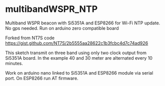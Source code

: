 # multibandWSPR_NTP
Multiband WSPR beacon with Si5351A and ESP8266 for Wi-Fi NTP update. No gps needed. 
Run on arduino zero compatible board

Forked from NT7S code
https://gist.github.com/NT7S/2b5555aa28622c1b3fcbc4d7c74ad926

This sketch transmit on three band using only two clock output from Si5351A board.
In the example 40 and 30 meter are alternated every 10 minutes.

Work on arduino nano linked to Si5351A and ESP8266 module via serial port.
On ESP8266 run AT firmware.
